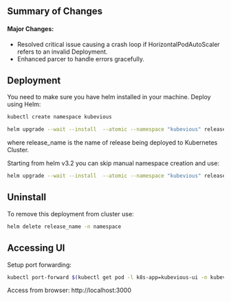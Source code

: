 ## Summary of Changes

#### Major Changes:

* Resolved critical issue causing a crash loop if HorizontalPodAutoScaler refers to an invalid Deployment.
* Enhanced parcer to handle errors gracefully.

## Deployment
You need to make sure you have helm installed in your machine.
Deploy using Helm:
```sh
kubectl create namespace kubevious

helm upgrade --wait --install  --atomic --namespace "kubevious" release_name ./helm
```
where release_name is the name of release being deployed to Kubernetes Cluster.

Starting from helm v3.2 you can skip manual namespace creation and use:

```sh
helm upgrade --wait --install  --atomic --namespace "kubevious" release_name ./helm
```
## Uninstall
To remove this deployment from cluster use:
```sh
helm delete release_name -n namespace
```


## Accessing UI
Setup port forwarding:
```sh
kubectl port-forward $(kubectl get pod -l k8s-app=kubevious-ui -n kubevious -o jsonpath="{.items[0].metadata.name}") 3000:3000 -n kubevious
```
Access from browser: http://localhost:3000

